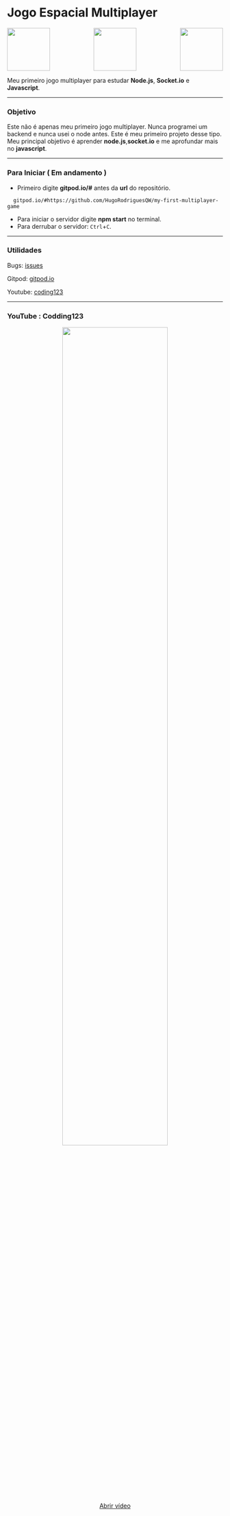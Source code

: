 # Jogo Espacial Multiplayer


<p align="center">
<img align="left" src="https://nodejs.org/static/images/logos/nodejs-new-pantone-black.svg" width="100px" height="100px"/>
<img src="https://upload.wikimedia.org/wikipedia/commons/thumb/9/99/Unofficial_JavaScript_logo_2.svg/200px-Unofficial_JavaScript_logo_2.svg.png" height="100px"/>
<img  align="right" src="https://upload.wikimedia.org/wikipedia/commons/9/96/Socket-io.svg" width="100px"/>
</p>

Meu primeiro jogo multiplayer para estudar **Node.js**, **Socket.io** e **Javascript**.

---

### Objetivo

Este não é apenas meu primeiro jogo  multiplayer. Nunca programei um backend e nunca usei o node antes. Este é meu primeiro projeto desse tipo.
Meu principal objetivo é aprender **node.js**,**socket.io** e me aprofundar mais no **javascript**.

---

### Para Iniciar ( Em andamento )

- Primeiro digite **gitpod.io/#** antes da **url** do repositório.
```
  gitpod.io/#https://github.com/HugoRodriguesQW/my-first-multiplayer-game
```
- Para iniciar o servidor digite **npm start** no terminal.
- Para derrubar o servidor: ```Ctrl```+```C```.

---

### Utilidades

Bugs: [issues](https://github.com/HugoRodriguesQW/my-first-multiplayer-game/issues/)

Gitpod: [gitpod.io](gitpod.io/#https://github.com/HugoRodriguesQW/my-first-multiplayer-game/)

Youtube: [coding123](https://www.youtube.com/channel/UCqr7aW8KOD_hahUme4k_9Yw)

---

### YouTube : Codding123

<p align="center">
<a href="https://youtu.be/JFSBRfM6yAU" target="_blank">
<img src="http://i3.ytimg.com/vi/MHNziKdW-AE/maxresdefault.jpg" width="70%"/>
</a>
</p>

<p align="center"><a href="https://youtu.be/MHNziKdW-AE" target="_blank"> Abrir vídeo</a></p>
